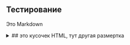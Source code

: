 ## Тестирование

Это Markdown

<details>
<summary>
## это кусочек HTML, тут другая размертка
</summary>

* Elem1
* Elem 2
</details>
